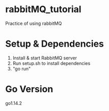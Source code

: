 # rabbitMQ_tutorial
Practice of using rabbitMQ

# Setup & Dependencies
1. Install & start RabbitMQ server <br />
2. Run setup.sh to install dependencies <br />
3. "go run"

# Go Version
go1.14.2